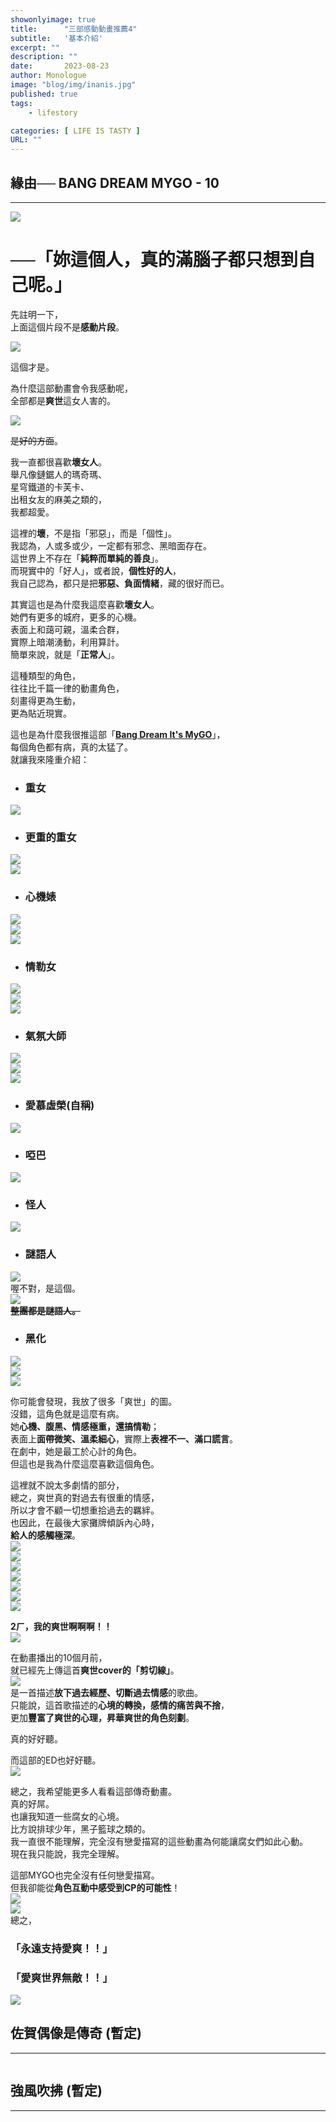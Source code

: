```yaml
---
showonlyimage: true
title:      "三部感動動畫推薦4"
subtitle:   '基本介紹'
excerpt: ""
description: ""
date:       2023-08-23
author: Monologue    
image: "blog/img/inanis.jpg"
published: true 
tags:
    - lifestory

categories: [ LIFE IS TASTY ]
URL: ""
---
```


## 緣由── BANG DREAM MYGO - 10
---
[![](/blog/soyo/soyo(6).jpg)](https://www.youtube.com/watch?v=KMUOj1KWKgU&ab_channel=%E3%83%90%E3%83%B3%E3%83%89%E3%83%AA%E3%81%A1%E3%82%83%E3%82%93%E3%81%AD%E3%82%8B%E2%98%86) 
# ──「妳這個人，真的滿腦子都只想到自己呢。」  
  
先註明一下，  
上面這個片段不是**感動片段**。  
  
[![](/blog/soyo/soyo(56).jpg)](https://www.youtube.com/watch?v=QkG7tIGYgSw&ab_channel=%E3%83%90%E3%83%B3%E3%83%89%E3%83%AA%E3%81%A1%E3%82%83%E3%82%93%E3%81%AD%E3%82%8B%E2%98%86) 
  
這個才是。  
  
為什麼這部動畫會令我感動呢，  
全部都是**爽世**這女人害的。  
  
![](/blog/soyo/soyo(11).jpg)  
  
~~是好的方面~~。  
  
我一直都很喜歡**壞女人**。  
舉凡像鏈鋸人的瑪奇瑪、  
星穹鐵道的卡芙卡、  
出租女友的麻美之類的，  
我都超愛。  
  
這裡的**壞**，不是指「邪惡」，而是「個性」。  
我認為，人或多或少，一定都有邪念、黑暗面存在。  
這世界上不存在「**純粹而單純的善良**」。  
而現實中的「好人」，或者說，**個性好的人**，  
我自己認為，都只是把**邪惡、負面情緒**，藏的很好而已。  
  
其實這也是為什麼我這麼喜歡**壞女人**。  
她們有更多的城府，更多的心機。  
表面上和藹可親，溫柔合群，  
實際上暗潮湧動，利用算計。  
簡單來說，就是「**正常人**」。  
  
這種類型的角色，  
往往比千篇一律的動畫角色，  
刻畫得更為生動，  
更為貼近現實。  
  
這也是為什麼我很推這部「[**Bang Dream It's MyGO**](https://www.youtube.com/watch?v=WOrYBIYIwyk&list=PL12UaAf_xzfqYGkaq7fR0DpB6osiuNlYu&ab_channel=Muse%E6%9C%A8%E6%A3%89%E8%8A%B1-TW)」，  
每個角色都有病，真的太猛了。  
就讓我來隆重介紹：  
* ### 重女
![](/blog/soyo/soyo(2).jpg)  
* ### 更重的重女
![](/blog/soyo/soyo(8).jpg)  
![](/blog/soyo/soyo(9).jpg)  
* ### 心機婊
![](/blog/soyo/soyo(3).jpg)  
![](/blog/soyo/soyo(4).jpg)  
![](/blog/soyo/soyo(5).jpg)  
* ### 情勒女
![](/blog/soyo/soyo(16).jpg)  
![](/blog/soyo/soyo(18).jpg)  
![](/blog/soyo/soyo(73).jpg)  
* ### 氣氛大師
![](/blog/soyo/rikki(1).jpg)  
![](/blog/soyo/rikki(2).jpg)  
![](/blog/soyo/rikki(3).jpg)  
* ### 愛慕虛榮(自稱)
![](/blog/soyo/anon(1).jpg)  
* ### 啞巴
![](/blog/soyo/rou.jpg)  
* ### 怪人
![](/blog/soyo/cat.jpg)  
* ### 謎語人
![](/blog/soyo/what.jpg)  
喔不對，是這個。  
![](/blog/soyo/whole.jpg)  
~~**整團都是謎語人。**~~  
* ### 黑化
![](/blog/soyo/soyo(7).jpg)  
![](/blog/soyo/soyo(24).jpg)  
![](/blog/soyo/soyo(1).jpg)  
  
你可能會發現，我放了很多「爽世」的圖。  
沒錯，這角色就是這麼有病。  
她**心機、腹黑、情感極重，還搞情勒**；  
表面上**面帶微笑、溫柔細心**，實際上**表裡不一、滿口謊言**。  
在劇中，她是最工於心計的角色。  
但這也是我為什麼這麼喜歡這個角色。  
  
這裡就不說太多劇情的部分，  
總之，爽世真的對過去有很重的情感，  
所以才會不顧一切想重拾過去的羈絆。  
也因此，在最後大家攤牌傾訴內心時，  
**給人的感觸極深**。  
![](/blog/soyo/soyo(34).jpg)  
![](/blog/soyo/soyo(38).jpg)  
![](/blog/soyo/soyo(42).jpg)  
![](/blog/soyo/soyo(49).jpg)  
![](/blog/soyo/soyo(52).jpg)  
![](/blog/soyo/soyo(54).jpg)  
![](/blog/soyo/soyo(62).jpg)  
  
**2ㄏ，我的爽世啊啊啊！！**  
![](/blog/soyo/soyo(64).jpg)  
  
在動畫播出的10個月前，  
就已經先上傳這首**爽世cover的「剪切線」**。  
[![](http://img.youtube.com/vi/3fBftYWm8gY/maxresdefault.jpg)](https://www.youtube.com/watch?v=3fBftYWm8gY&ab_channel=MyGO%21%21%21%21%21)  
是一首描述**放下過去經歷、切斷過去情感**的歌曲。  
只能說，這首歌描述的**心境的轉換，感情的痛苦與不捨**，  
更加**豐富了爽世的心理，昇華爽世的角色刻劃**。  
  
真的好好聽。  
  
而這部的ED也好好聽。  
[![](http://img.youtube.com/vi/wuUZjdiUCj0/maxresdefault.jpg)](https://www.youtube.com/watch?v=wuUZjdiUCj0&t=3s&ab_channel=MyGO%21%21%21%21%21)  
  
總之，我希望能更多人看看這部傳奇動畫。  
真的好屌。  
也讓我知道一些腐女的心境。  
比方說排球少年，黑子籃球之類的。  
我一直很不能理解，完全沒有戀愛描寫的這些動畫為何能讓腐女們如此心動。  
現在我只能說，我完全理解。  
  
這部MYGO也完全沒有任何戀愛描寫。  
但我卻能從**角色互動中感受到CP的可能性**！  
![](/blog/soyo/soyo(32).jpg)  
![](/blog/soyo/anon(2).jpg)  
總之，  
  
### 「**永遠支持愛爽**！！」  

  
### 「**愛爽世界無敵**！！」  
![](/blog/soyo/soyo(71).jpg)  
  
## 佐賀偶像是傳奇 (暫定)
***
[![]()](https://www.youtube.com/watch?v=2_Vy3bfLwTI&ab_channel=%E4%BA%B2%E4%BA%B2%E5%B0%8F%E9%9B%A8F)
## 強風吹拂 (暫定)
***
[![]()]()




<!--more-->
